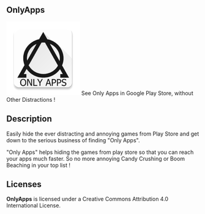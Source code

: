 ## OnlyApps
![OnlyApps](https://github.com/agarDev/OnlyApps/blob/master/app/src/main/res/mipmap-xxxhdpi/ic_launcher.png?raw=true)
See Only Apps in Google Play Store, without Other Distractions !

## Description
Easily hide the ever distracting and annoying games from Play Store and get down to the serious business of finding "Only Apps".

"Only Apps" helps hiding the games from play store so that you can reach your apps much faster.
So no more annoying Candy Crushing or Boom Beaching in your top list !

## Licenses
**OnlyApps** is licensed under a Creative Commons Attribution 4.0 International License.
